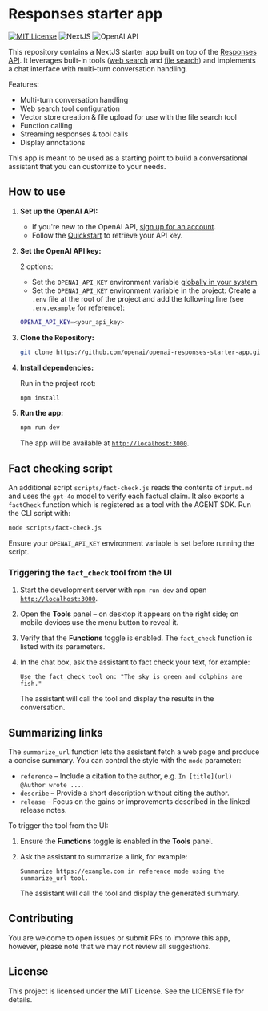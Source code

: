 # Responses starter app

[![MIT License](https://img.shields.io/badge/License-MIT-green.svg)](LICENSE)
![NextJS](https://img.shields.io/badge/Built_with-NextJS-blue)
![OpenAI API](https://img.shields.io/badge/Powered_by-OpenAI_API-orange)

This repository contains a NextJS starter app built on top of the [Responses API](https://platform.openai.com/docs/api-reference/responses).
It leverages built-in tools ([web search](https://platform.openai.com/docs/guides/tools-web-search?api-mode=responses) and [file search](https://platform.openai.com/docs/guides/tools-file-search)) and implements a chat interface with multi-turn conversation handling.

Features:

- Multi-turn conversation handling
- Web search tool configuration
- Vector store creation & file upload for use with the file search tool
- Function calling
- Streaming responses & tool calls
- Display annotations

This app is meant to be used as a starting point to build a conversational assistant that you can customize to your needs.

## How to use

1. **Set up the OpenAI API:**

   - If you're new to the OpenAI API, [sign up for an account](https://platform.openai.com/signup).
   - Follow the [Quickstart](https://platform.openai.com/docs/quickstart) to retrieve your API key.

2. **Set the OpenAI API key:**

   2 options:

   - Set the `OPENAI_API_KEY` environment variable [globally in your system](https://platform.openai.com/docs/libraries#create-and-export-an-api-key)
   - Set the `OPENAI_API_KEY` environment variable in the project: Create a `.env` file at the root of the project and add the following line (see `.env.example` for reference):

   ```bash
   OPENAI_API_KEY=<your_api_key>
   ```

3. **Clone the Repository:**

   ```bash
   git clone https://github.com/openai/openai-responses-starter-app.git
   ```

4. **Install dependencies:**

   Run in the project root:

   ```bash
   npm install
   ```

5. **Run the app:**

   ```bash
   npm run dev
   ```

   The app will be available at [`http://localhost:3000`](http://localhost:3000).

## Fact checking script

An additional script `scripts/fact-check.js` reads the contents of `input.md` and
uses the `gpt-4o` model to verify each factual claim. It also exports a
`factCheck` function which is registered as a tool with the AGENT SDK. Run the
CLI script with:

```bash
node scripts/fact-check.js
```

Ensure your `OPENAI_API_KEY` environment variable is set before running the
script.

### Triggering the `fact_check` tool from the UI

1. Start the development server with `npm run dev` and open
   [`http://localhost:3000`](http://localhost:3000).
2. Open the **Tools** panel – on desktop it appears on the right side; on
   mobile devices use the menu button to reveal it.
3. Verify that the **Functions** toggle is enabled. The `fact_check` function
   is listed with its parameters.
4. In the chat box, ask the assistant to fact check your text, for example:

   ```
   Use the fact_check tool on: "The sky is green and dolphins are fish."
   ```

   The assistant will call the tool and display the results in the
  conversation.

## Summarizing links

The `summarize_url` function lets the assistant fetch a web page and produce a concise summary.
You can control the style with the `mode` parameter:

- `reference` – Include a citation to the author, e.g. `In [title](url) @Author wrote ...`.
- `describe` – Provide a short description without citing the author.
- `release` – Focus on the gains or improvements described in the linked release notes.

To trigger the tool from the UI:

1. Ensure the **Functions** toggle is enabled in the **Tools** panel.
2. Ask the assistant to summarize a link, for example:

   ```
   Summarize https://example.com in reference mode using the summarize_url tool.
   ```

   The assistant will call the tool and display the generated summary.

## Contributing

You are welcome to open issues or submit PRs to improve this app, however, please note that we may not review all suggestions.

## License

This project is licensed under the MIT License. See the LICENSE file for details.
